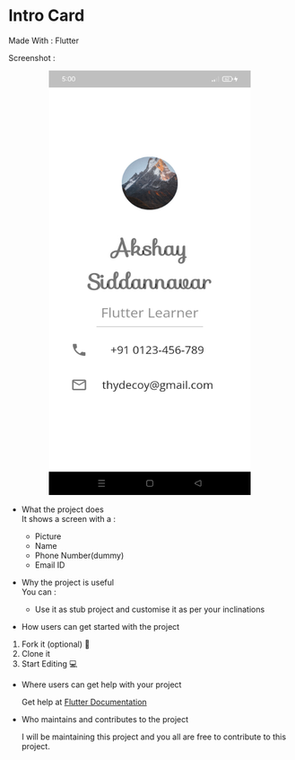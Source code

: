 # Intro Card

Made With : Flutter

Screenshot :  
<p align="center">
<a href="url">
  <img src="https://github.com/AkshaySiddannavar/Intro_Card/blob/main/assets/images/Intro_Card%20SS_1.jpeg" width="360" height="756">
</a>
</p>

- What the project does  
It shows a screen with a :
  - Picture
  - Name
  - Phone Number(dummy)
  - Email ID

- Why the project is useful  
You can :
  - Use it as stub project and customise it as per your inclinations

- How users can get started with the project  
1. Fork it (optional) 🍴
2. Clone it 
3. Start Editing 💻

- Where users can get help with your project  

  Get help at [Flutter Documentation](https://docs.flutter.dev/)

- Who maintains and contributes to the project  
  
  I will be maintaining this project and you all are free to contribute to this project.
